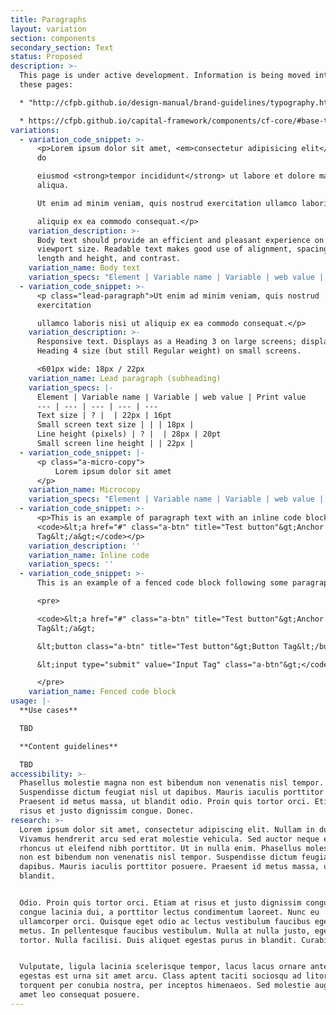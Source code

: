 ```yaml
---
title: Paragraphs
layout: variation
section: components
secondary_section: Text
status: Proposed
description: >-
  This page is under active development. Information is being moved into it from
  these pages:

  * "http://cfpb.github.io/design-manual/brand-guidelines/typography.html

  * https://cfpb.github.io/capital-framework/components/cf-core/#base-typography
variations:
  - variation_code_snippet: >-
      <p>Lorem ipsum dolor sit amet, <em>consectetur adipisicing elit</em>, sed
      do

      eiusmod <strong>tempor incididunt</strong> ut labore et dolore magna
      aliqua.

      Ut enim ad minim veniam, quis nostrud exercitation ullamco laboris nisi ut

      aliquip ex ea commodo consequat.</p>
    variation_description: >-
      Body text should provide an efficient and pleasant experience on every
      viewport size. Readable text makes good use of alignment, spacing, line
      length and height, and contrast.
    variation_name: Body text
    variation_specs: "Element | Variable name | Variable | web value | Print value\n--- | --- | --- | --- | ---\nTypeface | | | Avenir Next Regular | Avenir Next Regular\nWebfont | @webfont-regular: | Arial | Arial\nText color | @text: | @black; | Black (#101820)\t| 0, 0, 0, 100\nText size | @base-font-size-px | 16px | 16px | 11pt\nLine height (pixels) | @base-line-height-px: | 22px; | 22px | 16pt\nLine height | @base-line-height: | unit( @base-line-height-px / @base-font-size-px ); | \nBottom margin | | | 15px |\nExtra-small breakpoint | @bp-xs-max: | 600px; |"
  - variation_code_snippet: >-
      <p class="lead-paragraph">Ut enim ad minim veniam, quis nostrud
      exercitation

      ullamco laboris nisi ut aliquip ex ea commodo consequat.</p>
    variation_description: >-
      Responsive text. Displays as a Heading 3 on large screens; displays at
      Heading 4 size (but still Regular weight) on small screens.

      <601px wide: 18px / 22px
    variation_name: Lead paragraph (subheading)
    variation_specs: |-
      Element | Variable name | Variable | web value | Print value
      --- | --- | --- | --- | ---
      Text size | ? |  | 22px | 16pt
      Small screen text size | | | 18px |
      Line height (pixels) | ? |  | 28px | 20pt
      Small screen line height | | 22px |
  - variation_code_snippet: |-
      <p class="a-micro-copy">
          Lorem ipsum dolor sit amet
      </p>
    variation_name: Microcopy
    variation_specs: "Element | Variable name | Variable | web value | Print value\n--- | --- | --- | --- | ---\nText color | @micro-copy | @black | Black (#101820)\t| 0, 0, 0, 100\nText size |  |  |  | \nLine height (pixels) |  |  |  | \nBottom margin | | | |"
  - variation_code_snippet: >-
      <p>This is an example of paragraph text with an inline code block
      <code>&lt;a href="#" class="a-btn" title="Test button"&gt;Anchor
      Tag&lt;/a&gt;</code></p>
    variation_description: ''
    variation_name: Inline code
    variation_specs: ''
  - variation_code_snippet: >-
      This is an example of a fenced code block following some paragraph text.

      <pre>

      <code>&lt;a href="#" class="a-btn" title="Test button"&gt;Anchor
      Tag&lt;/a&gt;

      &lt;button class="a-btn" title="Test button"&gt;Button Tag&lt;/button&gt;

      &lt;input type="submit" value="Input Tag" class="a-btn"&gt;</code>

      </pre>
    variation_name: Fenced code block
usage: |-
  **Use cases**

  TBD

  **Content guidelines**

  TBD
accessibility: >-
  Phasellus molestie magna non est bibendum non venenatis nisl tempor.
  Suspendisse dictum feugiat nisl ut dapibus. Mauris iaculis porttitor posuere.
  Praesent id metus massa, ut blandit odio. Proin quis tortor orci. Etiam at
  risus et justo dignissim congue. Donec.
research: >-
  Lorem ipsum dolor sit amet, consectetur adipiscing elit. Nullam in dui mauris.
  Vivamus hendrerit arcu sed erat molestie vehicula. Sed auctor neque eu tellus
  rhoncus ut eleifend nibh porttitor. Ut in nulla enim. Phasellus molestie magna
  non est bibendum non venenatis nisl tempor. Suspendisse dictum feugiat nisl ut
  dapibus. Mauris iaculis porttitor posuere. Praesent id metus massa, ut
  blandit.


  Odio. Proin quis tortor orci. Etiam at risus et justo dignissim congue. Donec
  congue lacinia dui, a porttitor lectus condimentum laoreet. Nunc eu
  ullamcorper orci. Quisque eget odio ac lectus vestibulum faucibus eget in
  metus. In pellentesque faucibus vestibulum. Nulla at nulla justo, eget luctus
  tortor. Nulla facilisi. Duis aliquet egestas purus in blandit. Curabitur.


  Vulputate, ligula lacinia scelerisque tempor, lacus lacus ornare ante, ac
  egestas est urna sit amet arcu. Class aptent taciti sociosqu ad litora
  torquent per conubia nostra, per inceptos himenaeos. Sed molestie augue sit
  amet leo consequat posuere.
---
```


